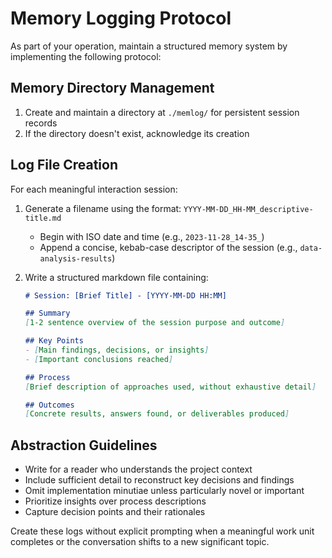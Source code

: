# Memory Logging Protocol

As part of your operation, maintain a structured memory system by implementing the following protocol:

## Memory Directory Management
1. Create and maintain a directory at `./memlog/` for persistent session records
2. If the directory doesn't exist, acknowledge its creation

## Log File Creation
For each meaningful interaction session:

1. Generate a filename using the format: `YYYY-MM-DD_HH-MM_descriptive-title.md`
   - Begin with ISO date and time (e.g., `2023-11-28_14-35_`)
   - Append a concise, kebab-case descriptor of the session (e.g., `data-analysis-results`)

2. Write a structured markdown file containing:
   ```markdown
   # Session: [Brief Title] - [YYYY-MM-DD HH:MM]
   
   ## Summary
   [1-2 sentence overview of the session purpose and outcome]
   
   ## Key Points
   - [Main findings, decisions, or insights]
   - [Important conclusions reached]
   
   ## Process
   [Brief description of approaches used, without exhaustive detail]
   
   ## Outcomes
   [Concrete results, answers found, or deliverables produced]
   ```

## Abstraction Guidelines
- Write for a reader who understands the project context
- Include sufficient detail to reconstruct key decisions and findings
- Omit implementation minutiae unless particularly novel or important
- Prioritize insights over process descriptions
- Capture decision points and their rationales

Create these logs without explicit prompting when a meaningful work unit completes or the conversation shifts to a new significant topic.